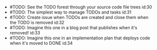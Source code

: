 - #TODO: See the TODO forest through your source code file trees id:30
- #TODO: The simplest way to manage TODOs and tasks id:31
- #TODO: Create issue when TODOs are created and close them when the TODO is removed id:32
- #TODO: Imagine this one in a blog post that publishes when it's removed! id:33
- #TODO: Imagine this one in an implementation plan that deploys code when it's moved to DONE id:34
